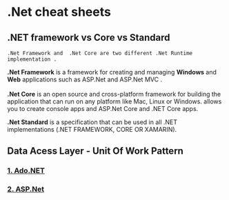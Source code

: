 # .Net cheat sheets

## .NET framework vs Core vs Standard 

    .Net Framework and  .Net Core are two different .Net Runtime implementation .


**.Net Framework** is a framework for creating and managing **Windows** and **Web** applications such as ASP.Net and ASP.Net MVC . <br /><br />
**.Net Core** is an open source and cross-platform framework for building the application that can run on any platform like Mac, Linux or Windows. allows you to create console apps and ASP.Net Core and .NET Core apps.

**.Net Standard** is a specification that can be used in all .NET implementations  (.NET FRAMEWORK, CORE OR XAMARIN).

## Data Acess Layer - Unit Of Work Pattern


###  [1. Ado.NET](https://github.com/rihemebh/.Net-cheat-sheets/tree/main/Ado.net)
      
###  [2. ASP.Net](https://github.com/rihemebh/.Net-cheat-sheets/tree/main/ASP.net)
